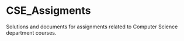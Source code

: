 # CSE_Assigments 
Solutions and documents for assignments related to Computer Science department courses.
